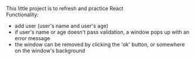 This little project is to refresh and practice React  
Functionality:  
- add user (user's name and user's age)
- if user's name or age doesn't pass validation, a window pops up with an error message
- the window can be removed by clicking the 'ok' button, or somewhere on the window's background
